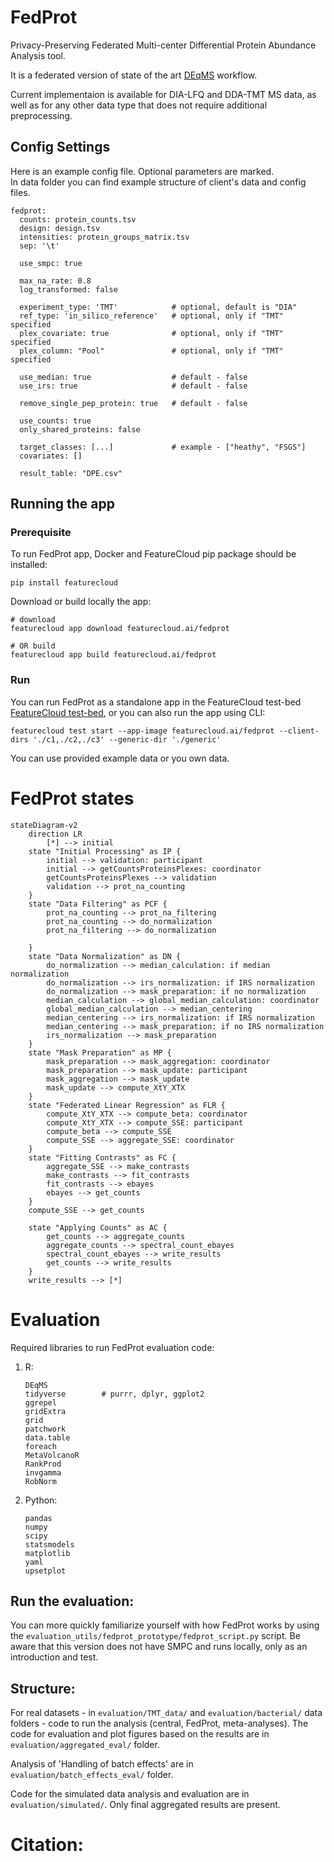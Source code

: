 # FedProt

Privacy-Preserving Federated Multi-center Differential Protein Abundance Analysis tool.

It is a federated version of state of the art [DEqMS](https://pubmed.ncbi.nlm.nih.gov/32205417/) workflow. 

Current implementaion is available for DIA-LFQ and DDA-TMT MS data, as well as for any other data type that does not require additional preprocessing.

## Config Settings 

Here is an example config file. Optional parameters are marked.  
In data folder you can find example structure of client's data and config files.

```
fedprot:
  counts: protein_counts.tsv
  design: design.tsv
  intensities: protein_groups_matrix.tsv
  sep: '\t'
  
  use_smpc: true
  
  max_na_rate: 0.8
  log_transformed: false

  experiment_type: 'TMT'            # optional, default is "DIA"
  ref_type: 'in_silico_reference'   # optional, only if "TMT" specified
  plex_covariate: true              # optional, only if "TMT" specified
  plex_column: "Pool"               # optional, only if "TMT" specified

  use_median: true                  # default - false
  use_irs: true                     # default - false
  
  remove_single_pep_protein: true   # default - false
  
  use_counts: true
  only_shared_proteins: false

  target_classes: [...]             # example - ["heathy", "FSGS"]
  covariates: []

  result_table: "DPE.csv"
```


## Running the app

### Prerequisite

To run FedProt app, Docker and FeatureCloud pip package should be installed:

```shell
pip install featurecloud
```

Download or build locally the app:

```shell
# download
featurecloud app download featurecloud.ai/fedprot

# OR build
featurecloud app build featurecloud.ai/fedprot
```

### Run

You can run FedProt as a standalone app in the FeatureCloud test-bed [FeatureCloud test-bed](https://featurecloud.ai/development/test), or you can also run the app using CLI:

```
featurecloud test start --app-image featurecloud.ai/fedprot --client-dirs './c1,./c2,./c3' --generic-dir './generic'
```

You can use provided example data or you own data. 

# FedProt states

```mermaid 
stateDiagram-v2
    direction LR
        [*] --> initial
    state "Initial Processing" as IP {
        initial --> validation: participant
        initial --> getCountsProteinsPlexes: coordinator
        getCountsProteinsPlexes --> validation
        validation --> prot_na_counting
    }
    state "Data Filtering" as PCF {
        prot_na_counting --> prot_na_filtering
        prot_na_counting --> do_normalization
        prot_na_filtering --> do_normalization
        
    }
    state "Data Normalization" as DN {
        do_normalization --> median_calculation: if median normalization
        do_normalization --> irs_normalization: if IRS normalization
        do_normalization --> mask_preparation: if no normalization
        median_calculation --> global_median_calculation: coordinator
        global_median_calculation --> median_centering
        median_centering --> irs_normalization: if IRS normalization
        median_centering --> mask_preparation: if no IRS normalization
        irs_normalization --> mask_preparation
    }
    state "Mask Preparation" as MP {
        mask_preparation --> mask_aggregation: coordinator
        mask_preparation --> mask_update: participant
        mask_aggregation --> mask_update
        mask_update --> compute_XtY_XTX
    }
    state "Federated Linear Regression" as FLR {        
        compute_XtY_XTX --> compute_beta: coordinator
        compute_XtY_XTX --> compute_SSE: participant
        compute_beta --> compute_SSE
        compute_SSE --> aggregate_SSE: coordinator
    }
    state "Fitting Contrasts" as FC {
        aggregate_SSE --> make_contrasts
        make_contrasts --> fit_contrasts
        fit_contrasts --> ebayes
        ebayes --> get_counts
    }
    compute_SSE --> get_counts
    
    state "Applying Counts" as AC {    
        get_counts --> aggregate_counts
        aggregate_counts --> spectral_count_ebayes
        spectral_count_ebayes --> write_results
        get_counts --> write_results
    }
    write_results --> [*]

```


# Evaluation

Required libraries to run FedProt evaluation code:
1. R:
   ```
   DEqMS
   tidyverse        # purrr, dplyr, ggplot2
   ggrepel
   gridExtra
   grid
   patchwork
   data.table
   foreach
   MetaVolcanoR
   RankProd
   invgamma
   RobNorm 
   ```
2. Python:
   ```
   pandas
   numpy
   scipy
   statsmodels
   matplotlib
   yaml
   upsetplot
   ```

## Run the evaluation:

You can more quickly familiarize yourself with how FedProt works by using the  `evaluation_utils/fedprot_prototype/fedprot_script.py` script.
Be aware that this version does not have SMPC and runs locally, only as an introduction and test.


## Structure:

For real datasets - in `evaluation/TMT_data/` and `evaluation/bacterial/` data folders - code to run the analysis (central, FedProt, meta-analyses). The code for evaluation and plot figures based on the results are in `evaluation/aggregated_eval/` folder.

Analysis of 'Handling of batch effects' are in `evaluation/batch_effects_eval/` folder.

Code for the simulated data analysis and evaluation are in `evaluation/simulated/`. Only final aggregated results are present.


# Citation: